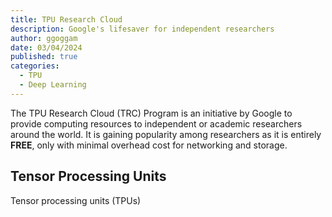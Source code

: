 ```yaml
---
title: TPU Research Cloud
description: Google's lifesaver for independent researchers
author: ggoggam
date: 03/04/2024
published: true
categories:
  - TPU
  - Deep Learning
---
```


The TPU Research Cloud (TRC) Program is an initiative by Google to provide computing resources to independent or academic researchers around the world.
It is gaining popularity among researchers as it is entirely **FREE**, only with minimal overhead cost for networking and storage.

## Tensor Processing Units
Tensor processing units (TPUs)